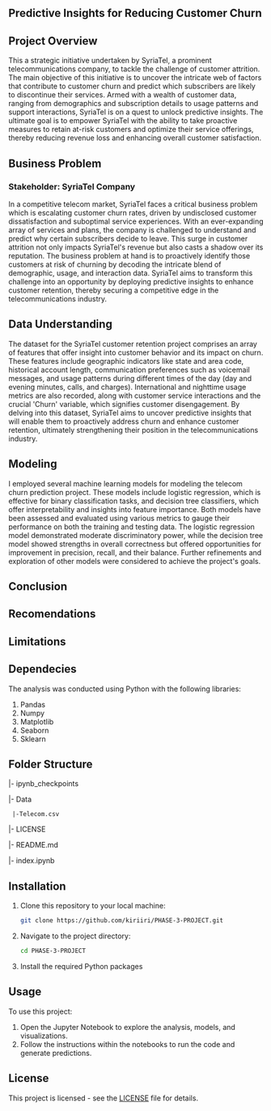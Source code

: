 ## Predictive Insights for Reducing Customer Churn

## Project Overview<a name="project-overview"></a>
This a strategic initiative undertaken by SyriaTel, a prominent telecommunications company, to tackle the challenge of customer attrition. The main objective of this initiative is to uncover the intricate web of factors that contribute to customer churn and predict which subscribers are likely to discontinue their services. Armed with a wealth of customer data, ranging from demographics and subscription details to usage patterns and support interactions, SyriaTel is on a quest to unlock predictive insights. The ultimate goal is to empower SyriaTel with the ability to take proactive measures to retain at-risk customers and optimize their service offerings, thereby reducing revenue loss and enhancing overall customer satisfaction.

## Business Problem<a name="business-problem"></a>
### Stakeholder: SyriaTel Company
In a competitive telecom market, SyriaTel faces a critical business problem which is escalating customer churn rates, driven by undisclosed customer dissatisfaction and suboptimal service experiences. With an ever-expanding array of services and plans, the company is challenged to understand and predict why certain subscribers decide to leave. This surge in customer attrition not only impacts SyriaTel's revenue but also casts a shadow over its reputation. The business problem at hand is to proactively identify those customers at risk of churning by decoding the intricate blend of demographic, usage, and interaction data. SyriaTel aims to transform this challenge into an opportunity by deploying predictive insights to enhance customer retention, thereby securing a competitive edge in the telecommunications industry.

## Data Understanding<a name="data-understanding"></a>
The dataset for the SyriaTel customer retention project comprises an array of features that offer insight into customer behavior and its impact on churn. These features include geographic indicators like state and area code, historical account length, communication preferences such as voicemail messages, and usage patterns during different times of the day (day and evening minutes, calls, and charges). International and nighttime usage metrics are also recorded, along with customer service interactions and the crucial 'Churn' variable, which signifies customer disengagement. By delving into this dataset, SyriaTel aims to uncover predictive insights that will enable them to proactively address churn and enhance customer retention, ultimately strengthening their position in the telecommunications industry.


## Modeling<a name="modeling"></a>
I employed several machine learning models for modeling the telecom churn prediction project. These models include logistic regression, which is effective for binary classification tasks, and decision tree classifiers, which offer interpretability and insights into feature importance. Both models have been assessed and evaluated using various metrics to gauge their performance on both the training and testing data. The logistic regression model demonstrated moderate discriminatory power, while the decision tree model showed strengths in overall correctness but offered opportunities for improvement in precision, recall, and their balance. Further refinements and exploration of other models were considered to achieve the project's goals.


## Conclusion<a name="conclusion"></a>


## Recomendations<a name="recommendations"></a>
 
 
## Limitations<a name="limitations"></a>


## Dependecies<a name="dependecies"></a>
The analysis was conducted using Python with the following libraries:

1. Pandas
2. Numpy
3. Matplotlib
4. Seaborn
5. Sklearn
   
## Folder Structure<a name="folder-structure"></a>
|- ipynb_checkpoints

|- Data

     |-Telecom.csv

|- LICENSE

|- README.md
  
|- index.ipynb

## Installation<a name="installation"></a>

1. Clone this repository to your local machine:

   ```bash
   git clone https://github.com/kiriiri/PHASE-3-PROJECT.git
   ```

2. Navigate to the project directory:

   ```bash
   cd PHASE-3-PROJECT
   ```

3. Install the required Python packages

## Usage<a name="usage"></a>

To use this project:

1. Open the Jupyter Notebook to explore the analysis, models, and visualizations.
2. Follow the instructions within the notebooks to run the code and generate predictions.

## License<a name="license"></a>

This project is licensed - see the [LICENSE](LICENSE) file for details.